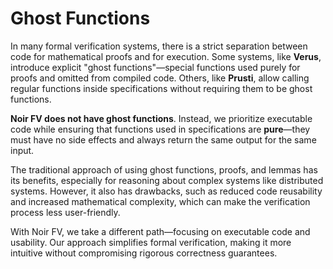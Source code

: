 # Ghost Functions
In many formal verification systems, there is a strict separation between code for mathematical proofs and for execution.
Some systems, like **Verus**, introduce explicit "ghost functions"—special functions used purely for proofs and omitted from compiled code.
Others, like **Prusti**, allow calling regular functions inside specifications without requiring them to be ghost functions.

**Noir FV does not have ghost functions**. Instead, we prioritize executable code while ensuring that functions used in specifications are **pure**—they must have no side effects and always return the same output for the same input.

The traditional approach of using ghost functions, proofs, and lemmas has its benefits, especially for reasoning about complex systems like distributed systems.
However, it also has drawbacks, such as reduced code reusability and increased mathematical complexity, which can make the verification process less user-friendly.

With Noir FV, we take a different path—focusing on executable code and usability.
Our approach simplifies formal verification, making it more intuitive without compromising rigorous correctness guarantees.